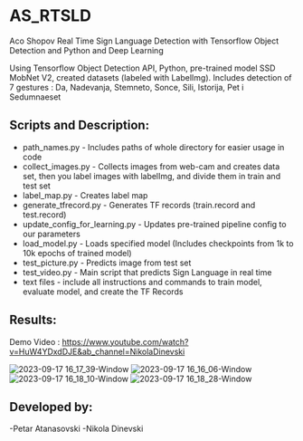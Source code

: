 # AS_RTSLD
Aco Shopov Real Time Sign Language Detection with Tensorflow Object Detection and Python and Deep Learning

Using Tensorflow Object Detection API, Python, pre-trained model SSD MobNet V2, created datasets (labeled with LabelImg).
Includes detection of 7 gestures : Da, Nadevanja, Stemneto, Sonce, Sili, Istorija, Pet i Sedumnaeset

## Scripts and Description:
- path_names.py - Includes paths of whole directory for easier usage in code
- collect_images.py - Collects images from web-cam and creates data set, then you label images with labelImg, and divide them in
                      train and test set
- label_map.py - Creates label map
- generate_tfrecord.py - Generates TF records (train.record and test.record)
- update_config_for_learning.py - Updates pre-trained pipeline config to our parameters
- load_model.py - Loads specified model (Includes checkpoints from 1k to 10k epochs of trained model)
- test_picture.py - Predicts image from test set
- test_video.py - Main script that predicts Sign Language in real time
- text files - include all instructions and commands to train model, evaluate model, and create the TF Records

## Results:

Demo Video : https://www.youtube.com/watch?v=HuW4YDxdDJE&ab_channel=NikolaDinevski

![2023-09-17 16_17_39-Window](https://github.com/ndinevski/AS_RTSLD/assets/61565298/ad39ce3c-a700-40a1-bb86-255aa4dbb9ef)
![2023-09-17 16_16_06-Window](https://github.com/ndinevski/AS_RTSLD/assets/61565298/f7ce3bec-aced-46f0-927e-4d0cc4473dbd)
![2023-09-17 16_18_10-Window](https://github.com/ndinevski/AS_RTSLD/assets/61565298/ce12840f-04a4-4cb7-a7ab-8aa7e5a85d0d)
![2023-09-17 16_18_28-Window](https://github.com/ndinevski/AS_RTSLD/assets/61565298/4b0449c1-9889-4a21-a0a1-28035c9fe9c7)

## Developed by:
-Petar Atanasovski
-Nikola Dinevski
